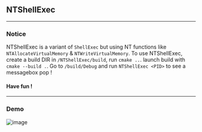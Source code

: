 ## NTShellExec 

---

### Notice 

NTShellExec is a variant of `ShellExec` but using NT functions like `NTAllocateVirtualMemory` & `NTWriteVirtualMemory`. To use NTShellExec, create a build DIR in `/NTShellExec/build`, run `cmake ..`. launch build with `cmake --build .`. Go to `/build/Debug` and run `NTShellExec <PID>` to see a messagebox pop !

#### Have fun !

---

### Demo

![image](https://github.com/Yekuuun/BladeRunner/assets/126786628/cfe3633d-1ec2-4f8f-8080-301bba405420)



